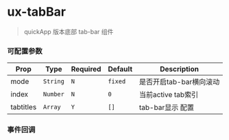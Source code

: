 # ux-tabBar 

> quickApp 版本底部 tab-bar 组件


### 可配置参数

| Prop | Type | Required | Default | Description |
|-------------|------------|--------|-----|-----|
| mode | `String` |`N`| `fixed` | 是否开启tab-bar横向滚动 |
| index | `Number` |`N`| `0` | 当前active tab索引 |
| tabtitles | `Array` |`Y`| `[]` | tab-bar显示 配置 |

### 事件回调


